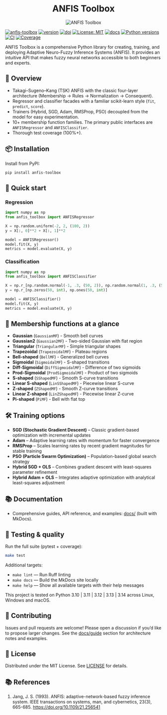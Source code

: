 <div align="center"><h1>ANFIS Toolbox</h1><img src="https://dcruzf.github.io/anfis-toolbox/assets/logo.svg" alt="ANFIS Toolbox"></div>

[![anfis-toolbox](https://img.shields.io/endpoint?url=https%3A%2F%2Fdcruzf.github.io%2Fanfis-toolbox%2Fassets%2Fbadge%2Fv0.json&style=flat-square)](https://dcruzf.github.io/anfis-toolbox/)
[![version](https://img.shields.io/pypi/v/anfis-toolbox?style=flat-square&label=&color=303fa1)](https://pypi.org/project/anfis-toolbox/)
[![doi](https://img.shields.io/badge/-10.5281%2Fzenodo.17437178-blue?style=flat-square&logo=DOI&color=303fa1)](https://doi.org/10.5281/zenodo.17437178)
[![License: MIT](https://img.shields.io/badge/_-MIT-303fa1.svg?style=flat-square)](https://github.com/dcruzf/anfis-toolbox/blob/main/LICENSE)
[![docs](https://img.shields.io/badge/_-docs-303fa1.svg?style=flat-square)](https://dcruzf.github.io/anfis-toolbox/)
[![Python versions](https://img.shields.io/pypi/pyversions/anfis-toolbox?style=flat-square&logo=python&logoColor=white&label=%20&labelColor=303fa1&color=303fa1)](https://pypi.org/project/anfis-toolbox/)
[![CI](https://img.shields.io/badge/dynamic/regex?url=https%3A%2F%2Fgithub.com%2Fdcruzf%2Fanfis-toolbox%2Factions%2Fworkflows%2Fci.yml%2Fbadge.svg&search=%3Ctspan%20.*%3E(%3F%3Cstatus%3Epassing%7Cfailing)%3C%2Ftspan%3E&replace=ci%20%24%3Cstatus%3E&style=flat-square&logo=github&label=%20&color=303fa1)](https://github.com/dcruzf/anfis-toolbox/actions/workflows/ci.yml)
[![Coverage](https://img.shields.io/badge/dynamic/regex?url=https%3A%2F%2Fdcruzf.github.io%2Fanfis-toolbox%2Fassets%2Fcov%2Findex.html&search=%3Cspan%20class%3D%22pc_cov%22%3E(%3F%3Ccov%3E%5Cd%2B%25)%3C%2Fspan%3E&replace=%24%3Ccov%3E&style=flat-square&logo=pytest&logoColor=white&label=cov&color=303fa1&labelColor=303fa1)](https://dcruzf.github.io/anfis-toolbox/assets/cov/)


ANFIS Toolbox is a comprehensive Python library for creating, training, and deploying Adaptive Neuro-Fuzzy Inference Systems (ANFIS). It provides an intuitive API that makes fuzzy neural networks accessible to both beginners and experts.

## 🚀 Overview

- Takagi–Sugeno–Kang (TSK) ANFIS with the classic four-layer architecture (Membership → Rules → Normalization → Consequent).
- Regressor and classifier facades with a familiar scikit-learn style (`fit`, `predict`, `score`).
- Trainers (Hybrid, SGD, Adam, RMSProp, PSO) decoupled from the model for easy experimentation.
- 10+ membership function families. The primary public interfaces are `ANFISRegressor` and `ANFISClassifier`.
- Thorough test coverage (100%+).

## 📦 Installation

Install from PyPI:

```bash
pip install anfis-toolbox
```

## 🧠 Quick start

### Regression

```python
import numpy as np
from anfis_toolbox import ANFISRegressor

X = np.random.uniform(-2, 2, (100, 2))
y = X[:, 0]**2 + X[:, 1]**2

model = ANFISRegressor()
model.fit(X, y)
metrics = model.evaluate(X, y)
```

### Classification

```python
import numpy as np
from anfis_toolbox import ANFISClassifier

X = np.r_[np.random.normal(-1, .3, (50, 2)), np.random.normal(1, .3, (50, 2))]
y = np.r_[np.zeros(50, int), np.ones(50, int)]

model = ANFISClassifier()
model.fit(X, y)
metrics = model.evaluate(X, y)
```

## 🧩 Membership functions at a glance

- **Gaussian** (`GaussianMF`) - Smooth bell curves
- **Gaussian2** (`Gaussian2MF`) - Two-sided Gaussian with flat region
- **Triangular** (`TriangularMF`) - Simple triangular shapes
- **Trapezoidal** (`TrapezoidalMF`) - Plateau regions
- **Bell-shaped** (`BellMF`) - Generalized bell curves
- **Sigmoidal** (`SigmoidalMF`) - S-shaped transitions
- **Diff-Sigmoidal** (`DiffSigmoidalMF`) - Difference of two sigmoids
- **Prod-Sigmoidal** (`ProdSigmoidalMF`) - Product of two sigmoids
- **S-shaped** (`SShapedMF`) - Smooth S-curve transitions
- **Linear S-shaped** (`LinSShapedMF`) - Piecewise linear S-curve
- **Z-shaped** (`ZShapedMF`) - Smooth Z-curve transitions
- **Linear Z-shaped** (`LinZShapedMF`) - Piecewise linear Z-curve
- **Pi-shaped** (`PiMF`) - Bell with flat top



## 🛠️ Training options

* **SGD (Stochastic Gradient Descent)** – Classic gradient-based optimization with incremental updates
* **Adam** – Adaptive learning rates with momentum for faster convergence
* **RMSProp** – Scales learning rates by recent gradient magnitudes for stable training
* **PSO (Particle Swarm Optimization)** – Population-based global search strategy
* **Hybrid SGD + OLS** – Combines gradient descent with least-squares parameter refinement
* **Hybrid Adam + OLS** – Integrates adaptive optimization with analytical least-squares adjustment

## 📚 Documentation

- Comprehensive guides, API reference, and examples: [docs/](https://dcruzf.github.io/anfis-toolbox/) (built with MkDocs).

## 🧪 Testing & quality

Run the full suite (pytest + coverage):

```bash
make test
```

Additional targets:

- `make lint` — Run Ruff linting
- `make docs` — Build the MkDocs site locally
- `make help` — Show all available targets with their help messages

This project is tested on Python 3.10 | 3.11 | 3.12 | 3.13 | 3.14 across Linux, Windows and macOS.

## 🤝 Contributing

Issues and pull requests are welcome! Please open a discussion if you’d like to propose larger changes. See the [docs/guide](https://dcruzf.github.io/anfis-toolbox/guide/) section for architecture notes and examples.

## 📄 License

Distributed under the MIT License. See [LICENSE](https://github.com/dcruzf/anfis-toolbox/blob/main/LICENSE) for details.

## 📚 References

1. Jang, J. S. (1993). ANFIS: adaptive-network-based fuzzy inference system. IEEE transactions on systems, man, and cybernetics, 23(3), 665-685. https://doi.org/10.1109/21.256541
